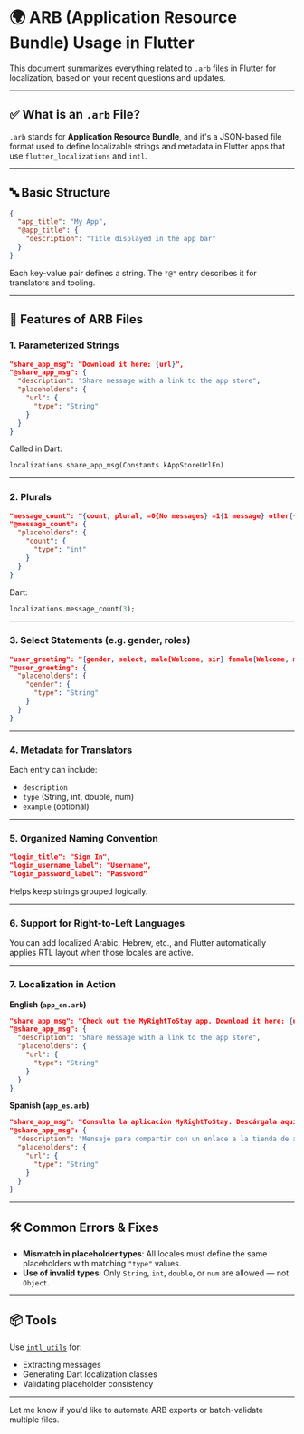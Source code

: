 
# 🌍 ARB (Application Resource Bundle) Usage in Flutter

This document summarizes everything related to `.arb` files in Flutter for localization, based on your recent questions and updates.

---

## ✅ What is an `.arb` File?

`.arb` stands for **Application Resource Bundle**, and it's a JSON-based file format used to define localizable strings and metadata in Flutter apps that use `flutter_localizations` and `intl`.

---

## 🔤 Basic Structure

```json
{
  "app_title": "My App",
  "@app_title": {
    "description": "Title displayed in the app bar"
  }
}
```

Each key-value pair defines a string. The `"@"` entry describes it for translators and tooling.

---

## 🧩 Features of ARB Files

### 1. **Parameterized Strings**

```json
"share_app_msg": "Download it here: {url}",
"@share_app_msg": {
  "description": "Share message with a link to the app store",
  "placeholders": {
    "url": {
      "type": "String"
    }
  }
}
```

Called in Dart:
```dart
localizations.share_app_msg(Constants.kAppStoreUrlEn)
```

---

### 2. **Plurals**

```json
"message_count": "{count, plural, =0{No messages} =1{1 message} other{{count} messages}}",
"@message_count": {
  "placeholders": {
    "count": {
      "type": "int"
    }
  }
}
```

Dart:
```dart
localizations.message_count(3);
```

---

### 3. **Select Statements (e.g. gender, roles)**

```json
"user_greeting": "{gender, select, male{Welcome, sir} female{Welcome, ma’am} other{Welcome}}",
"@user_greeting": {
  "placeholders": {
    "gender": {
      "type": "String"
    }
  }
}
```

---

### 4. **Metadata for Translators**

Each entry can include:
- `description`
- `type` (String, int, double, num)
- `example` (optional)

---

### 5. **Organized Naming Convention**

```json
"login_title": "Sign In",
"login_username_label": "Username",
"login_password_label": "Password"
```

Helps keep strings grouped logically.

---

### 6. **Support for Right-to-Left Languages**

You can add localized Arabic, Hebrew, etc., and Flutter automatically applies RTL layout when those locales are active.

---

### 7. **Localization in Action**

**English (`app_en.arb`)**
```json
"share_app_msg": "Check out the MyRightToStay app. Download it here: {url}",
"@share_app_msg": {
  "description": "Share message with a link to the app store",
  "placeholders": {
    "url": {
      "type": "String"
    }
  }
}
```

**Spanish (`app_es.arb`)**
```json
"share_app_msg": "Consulta la aplicación MyRightToStay. Descárgala aquí: {url}",
"@share_app_msg": {
  "description": "Mensaje para compartir con un enlace a la tienda de aplicaciones",
  "placeholders": {
    "url": {
      "type": "String"
    }
  }
}
```

---

## 🛠 Common Errors & Fixes

- **Mismatch in placeholder types**: All locales must define the same placeholders with matching `"type"` values.
- **Use of invalid types**: Only `String`, `int`, `double`, or `num` are allowed — not `Object`.

---

## 📦 Tools

Use [`intl_utils`](https://pub.dev/packages/intl_utils) for:
- Extracting messages
- Generating Dart localization classes
- Validating placeholder consistency

---

Let me know if you'd like to automate ARB exports or batch-validate multiple files.
